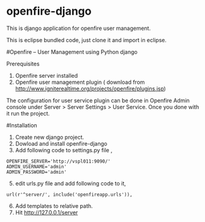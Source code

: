 # openfire-django
This is django application for openfire user management. 

This is eclipse bundled code, just clone it and import in eclipse.
 
#Openfire – User Management using Python django

Prerequisites

1. Openfire server installed
2. Openfire user management plugin ( download from http://www.igniterealtime.org/projects/openfire/plugins.jsp)

The configuration for user service plugin can be done in Openfire Admin console under Server > Server Settings > User Service. Once you done with it run the project.

#Installation

1. Create new django project.
3. Dowload and install openfire-django 
4. Add following code to settings.py file ,

```
OPENFIRE_SERVER='http://vspl011:9090/'
ADMIN_USERNAME='admin'
ADMIN_PASSWORD='admin'
```

5. edit urls.py file and add following code to it,

```
url(r'^server/', include('openfireapp.urls')),
```

6. Add templates to relative path.
7. Hit http://127.0.0.1/server

